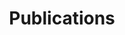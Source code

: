 ---
title: Publications
type: landing
cms_exclude: true

# Optional header image (relative to `static/media/` folder).
banner:
  caption: ''
  image: ''

design:
  # Section spacing
  spacing: '2rem'

# Page sections
sections:
  - block: collection
    content:
      title: Journal Articles
      filters:
        folders:
          - journal-articles
    design:
      view: citation
      fill_image: false
      columns: 1
  - block: collection
    content:
      title: Preprints
      filters:
        folders:
          - preprints
    design:
      view: citation
      fill_image: false
      columns: 1
---